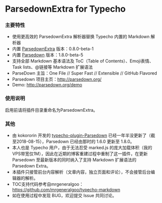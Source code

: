 # ParsedownExtra for Typecho

### 主要特性

- 使用更高效的 ParsedownExtra 解析器替换 Typecho 内置的 Markdown 解析器
- 内置 [ParsedownExtra](https://github.com/erusev/parsedown-extra "ParsedownExtra") 版本：0.8.0-beta-1
- 内置 [Parsedown](https://github.com/erusev/parsedown "Parsedown") 版本：1.8.0-beta-5
- 支持全部 Markdown 基本语法及 ToC（Table of Contents）、Emoji表情、Task lists、@链接等 Markdown 扩展语法
- ParseDown 主旨：One File  //  Super Fast  //  Extensible  //  GitHub Flavored 
- Parsedown 项目主页：http://parsedown.org/
- Demo: http://parsedown.org/demo

### 使用说明

启用前请将插件目录重命名为ParsedownExtra。

### 其他

- 由 kokororin 开发的 [typecho-plugin-Parsedown](https://github.com/kokororin/typecho-plugin-Parsedown "typecho-plugin-Parsedown") 已经一年半没更新了（截至2018-08-15），Parsedown 已经由那时的 1.6.0 更新至 1.8.0。
- 本人也是 Typecho 用户，由于无法忍受 marked.js 的庞大加载体积（我的VPS带宽仅1M），因此在近期的博客重建过程中重制了这一插件，在更新 Parsedown 至最新版本的同时纳入了支持 Markdown 扩展语法的 Parsedown Extra。
- 本插件只接管前台内容解析（文章内容，独立页面和评论），不会接管后台编辑器的解析。
- TOC支持代码参考自mrgeneralgoo：https://github.com/mrgeneralgoo/typecho-markdown
- 如在使用过程中发现 BUG，欢迎提交 Issue 共同讨论。
